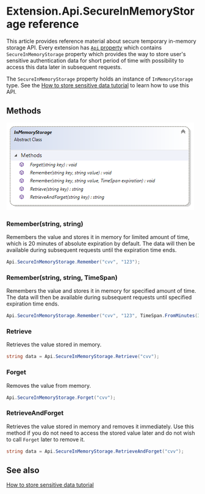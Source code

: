 ﻿# Extension.Api.SecureInMemoryStorage reference

This article provides reference material about secure temporary in-memory storage API.
Every extension has [`Api` property](extension-api.md) which contains `SecureInMemoryStorage`
property which provides the way to store user's sensitive authentication data for short period
of time with possibility to access this data later in subsequent requests.

The `SecureInMemoryStorage` property holds an instance of `InMemoryStorage` type. See the
[How to store sensitive data tutorial](../how-to/store-sensitive-data.md) to learn how
to use this API.

## Methods

![Class diagram](img/extension-api-secureinmemorystorage/class.png)

### Remember(string, string)

Remembers the value and stores it in memory for limited amount of time, which is 20 minutes 
of absolute expiration by default. The data will then be available during subsequent requests
until the expiration time ends.

```cs
Api.SecureInMemoryStorage.Remember("cvv", "123");
```

### Remember(string, string, TimeSpan)

Remembers the value and stores it in memory for specified amount of time. The data will then
be available during subsequent requests until specified expiration time ends.

```cs
Api.SecureInMemoryStorage.Remember("cvv", "123", TimeSpan.FromMinutes(3));
```

### Retrieve

Retrieves the value stored in memory.

```cs
string data = Api.SecureInMemoryStorage.Retrieve("cvv");
```

### Forget

Removes the value from memory.

```cs
Api.SecureInMemoryStorage.Forget("cvv");
```

### RetrieveAndForget

Retrieves the value stored in memory and removes it immediately. Use this method if you do not
need to access the stored value later and do not wish to call `Forget` later to remove it.

```cs
string data = Api.SecureInMemoryStorage.RetrieveAndForget("cvv");
```

## See also

[How to store sensitive data tutorial](../how-to/store-sensitive-data.md)